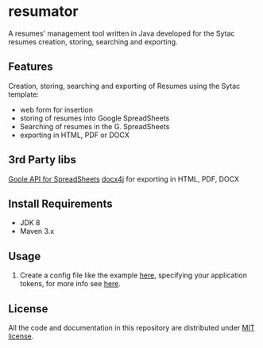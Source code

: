 # resumator
A resumes' management tool written in Java developed for the Sytac resumes creation, storing, searching and exporting.

## Features
Creation, storing, searching and exporting of Resumes using the Sytac template:

- web form for insertion
- storing of resumes into Google SpreadSheets
- Searching of resumes in the G. SpreadSheets
- exporting in HTML, PDF or DOCX

## 3rd Party libs
[Goole API for SpreadSheets](https://developers.google.com/google-apps/spreadsheets/?hl=en)
[docx4j](https://github.com/plutext/docx4j) for exporting in HTML, PDF, DOCX 

## Install Requirements
* JDK 8
* Maven 3.x

## Usage
1. Create a config file like the example [here](TODO), specifying your application tokens, for more info see [here](https://developers.google.com/google-apps/spreadsheets/authorize).

## License
All the code and documentation in this repository are distributed under [MIT license](https://opensource.org/licenses/MIT).